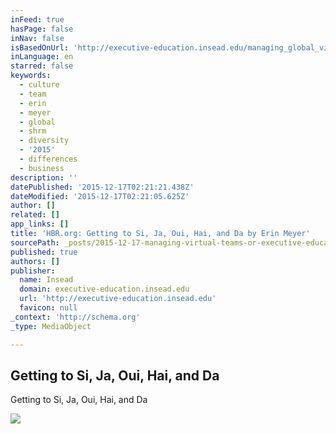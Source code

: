 ```yaml
---
inFeed: true
hasPage: false
inNav: false
isBasedOnUrl: 'http://executive-education.insead.edu/managing_global_virtual_teams'
inLanguage: en
starred: false
keywords:
  - culture
  - team
  - erin
  - meyer
  - global
  - shrm
  - diversity
  - '2015'
  - differences
  - business
description: ''
datePublished: '2015-12-17T02:21:21.438Z'
dateModified: '2015-12-17T02:21:05.625Z'
author: []
related: []
app_links: []
title: 'HBR.org: Getting to Si, Ja, Oui, Hai, and Da by Erin Meyer'
sourcePath: _posts/2015-12-17-managing-virtual-teams-or-executive-education-insead.md
published: true
authors: []
publisher:
  name: Insead
  domain: executive-education.insead.edu
  url: 'http://executive-education.insead.edu'
  favicon: null
_context: 'http://schema.org'
_type: MediaObject

---
```

<article style=""><h1>Getting to Si, Ja, Oui, Hai, and Da</h1><p>Getting to Si, Ja, Oui, Hai, and Da</p></article>

![](https://the-grid-user-content.s3-us-west-2.amazonaws.com/f9d3219c-11a6-4452-a1a2-ee9a783ae021.jpg)